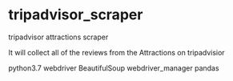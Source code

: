 # tripadvisor_scraper
tripadvisor attractions scraper

It will collect all of the reviews from the Attractions on tripadvisior

python3.7
webdriver
BeautifulSoup
webdriver_manager
pandas
